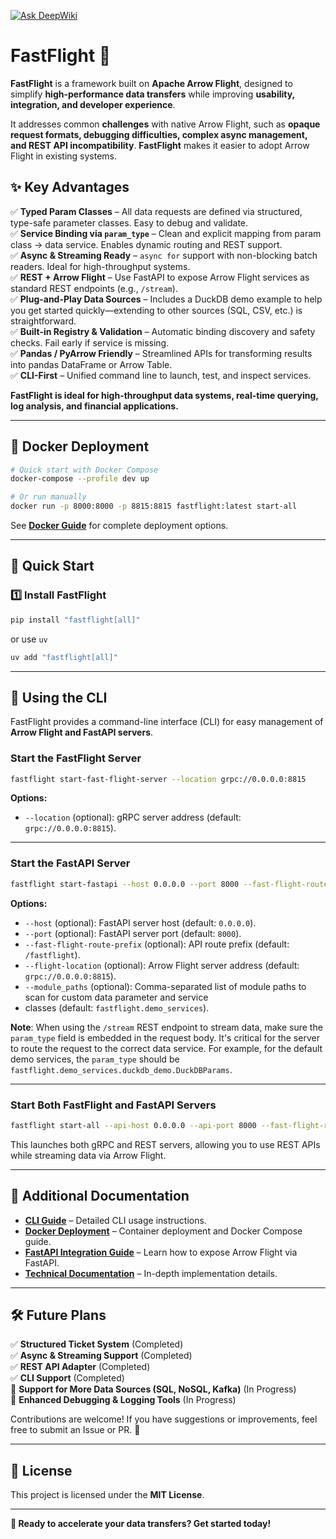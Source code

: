 [![Ask DeepWiki](https://deepwiki.com/badge.svg)](https://deepwiki.com/cning112/fastflight)

# **FastFlight** 🚀

**FastFlight** is a framework built on **Apache Arrow Flight**, designed to simplify **high-performance data transfers**
while improving **usability, integration, and developer experience**.

It addresses common **challenges** with native Arrow Flight, such as **opaque request formats, debugging difficulties,
complex async management, and REST API incompatibility**. **FastFlight** makes it easier to adopt Arrow Flight in
existing systems.

## **✨ Key Advantages**

✅ **Typed Param Classes** – All data requests are defined via structured, type-safe parameter classes. Easy to debug and
validate.  
✅ **Service Binding via `param_type`** – Clean and explicit mapping from param class → data service. Enables dynamic
routing and REST support.  
✅ **Async & Streaming Ready** – `async for` support with non-blocking batch readers. Ideal for high-throughput
systems.  
✅ **REST + Arrow Flight** – Use FastAPI to expose Arrow Flight services as standard REST endpoints (e.g., `/stream`).  
✅ **Plug-and-Play Data Sources** – Includes a DuckDB demo example to help you get started quickly—extending to other
sources (SQL, CSV, etc.) is straightforward.  
✅ **Built-in Registry & Validation** – Automatic binding discovery and safety checks. Fail early if service is
missing.  
✅ **Pandas / PyArrow Friendly** – Streamlined APIs for transforming results into pandas DataFrame or Arrow Table.  
✅ **CLI-First** – Unified command line to launch, test, and inspect services.

**FastFlight is ideal for high-throughput data systems, real-time querying, log analysis, and financial applications.**

---

## **🐳 Docker Deployment**

```bash
# Quick start with Docker Compose
docker-compose --profile dev up

# Or run manually
docker run -p 8000:8000 -p 8815:8815 fastflight:latest start-all
```

See **[Docker Guide](./docs/DOCKER.md)** for complete deployment options.

---

## **🚀 Quick Start**

### **1️⃣ Install FastFlight**

```bash
pip install "fastflight[all]"
```

or use `uv`

```bash
uv add "fastflight[all]"
```

---

## **🎯 Using the CLI**

FastFlight provides a command-line interface (CLI) for easy management of **Arrow Flight and FastAPI servers**.

### **Start the FastFlight Server**

```bash
fastflight start-fast-flight-server --location grpc://0.0.0.0:8815
```

**Options:**

- `--location` (optional): gRPC server address (default: `grpc://0.0.0.0:8815`).

---

### **Start the FastAPI Server**

```bash
fastflight start-fastapi --host 0.0.0.0 --port 8000 --fast-flight-route-prefix /fastflight --flight-location grpc://0.0.0.0:8815
```

**Options:**

- `--host` (optional): FastAPI server host (default: `0.0.0.0`).
- `--port` (optional): FastAPI server port (default: `8000`).
- `--fast-flight-route-prefix` (optional): API route prefix (default: `/fastflight`).
- `--flight-location` (optional): Arrow Flight server address (default: `grpc://0.0.0.0:8815`).
- `--module_paths` (optional): Comma-separated list of module paths to scan for custom data parameter and service
- classes (default: `fastflight.demo_services`).

**Note**: When using the `/stream` REST endpoint to stream data, make sure the `param_type` field is embedded in the
request body. It's critical for the server to route the request to the correct data service. For example, for the
default demo services, the `param_type` should be `fastflight.demo_services.duckdb_demo.DuckDBParams`.

---

### **Start Both FastFlight and FastAPI Servers**

```bash
fastflight start-all --api-host 0.0.0.0 --api-port 8000 --fast-flight-route-prefix /fastflight --flight-location grpc://0.0.0.0:8815 --module-paths fastflight.demo_services.duckdb_demo
```

This launches both gRPC and REST servers, allowing you to use REST APIs while streaming data via Arrow Flight.

---

## **📖 Additional Documentation**

- **[CLI Guide](./docs/CLI_USAGE.md)** – Detailed CLI usage instructions.
- **[Docker Deployment](./docs/DOCKER.md)** – Container deployment and Docker Compose guide.
- **[FastAPI Integration Guide](./src/fastflight/fastapi/README.md)** – Learn how to expose Arrow Flight via FastAPI.
- **[Technical Documentation](./docs/TECHNICAL_DETAILS.md)** – In-depth implementation details.

---

## **🛠 Future Plans**

✅ **Structured Ticket System** (Completed)  
✅ **Async & Streaming Support** (Completed)  
✅ **REST API Adapter** (Completed)  
✅ **CLI Support** (Completed)  
🔄 **Support for More Data Sources (SQL, NoSQL, Kafka)** (In Progress)  
🔄 **Enhanced Debugging & Logging Tools** (In Progress)

Contributions are welcome! If you have suggestions or improvements, feel free to submit an Issue or PR. 🚀

---

## **📜 License**

This project is licensed under the **MIT License**.

---

**🚀 Ready to accelerate your data transfers? Get started today!**
